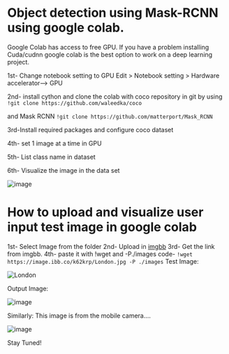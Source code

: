 # Object detection using Mask-RCNN using google colab.
Google Colab has access to free GPU. If you have a problem installing Cuda/cudnn google colab is the best option to work on a deep learning project.

1st- Change notebook setting to GPU
 Edit > Notebook setting > Hardware accelerator--> GPU

2nd- install cython and clone the colab with coco repository in git by using 
`!git clone https://github.com/waleedka/coco`

and Mask RCNN
`!git clone https://github.com/matterport/Mask_RCNN`

3rd-Install required packages and configure coco dataset

4th- set 1 image at a time in GPU

5th- List class name in dataset

6th- Visualize the image in the data set 

![image](https://user-images.githubusercontent.com/42100536/56345768-2bfac700-61de-11e9-8886-2ef87a95337f.png)

# How to upload and visualize  user input test image in google colab 

1st- Select Image from the folder
2nd- Upload in [imgbb](https://imgbb.com/)
3rd- Get the link from imgbb.
4th- paste it with !wget and -P./images
code- `!wget https://image.ibb.co/k62krp/London.jpg -P ./images`
Test Image: 

![London](https://user-images.githubusercontent.com/42100536/56346041-d96dda80-61de-11e9-955e-ada46bd4ac2b.jpg)

Output Image:

![image](https://user-images.githubusercontent.com/42100536/56346084-f3a7b880-61de-11e9-9051-9bd9aabf9c24.png)

Similarly:
This image is from the mobile camera....

![image](https://user-images.githubusercontent.com/42100536/56346155-1df97600-61df-11e9-8f47-a4c459146cce.png)


Stay Tuned!




